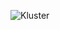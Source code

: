 ![Kluster](https://github.com/Independent-Society-of-Knowledge/Kluster/assets/76442288/030db386-25c2-4113-bcbb-efe719a96af3)
